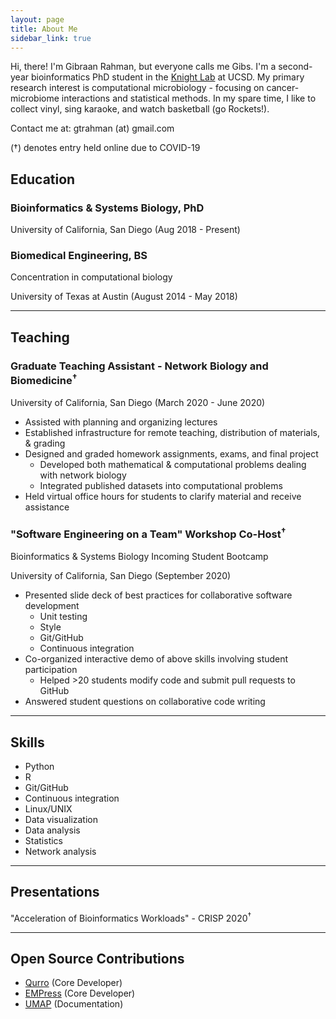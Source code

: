 ```yaml
---
layout: page
title: About Me
sidebar_link: true
---
```


Hi, there! I'm Gibraan Rahman, but everyone calls me Gibs. I'm a second-year bioinformatics PhD student in the [Knight Lab](https://knightlab.ucsd.edu/) at UCSD. My primary research interest is computational microbiology - focusing on cancer-microbiome interactions and statistical methods. In my spare time, I like to collect vinyl, sing karaoke, and watch basketball (go Rockets!).

Contact me at: gtrahman (at) gmail.com

(†) denotes entry held online due to COVID-19

## Education

### Bioinformatics & Systems Biology, PhD

University of California, San Diego (Aug 2018 - Present)

### Biomedical Engineering, BS

Concentration in computational biology

University of Texas at Austin (August 2014 - May 2018)

---

## Teaching

### Graduate Teaching Assistant - Network Biology and Biomedicine<sup>†</sup>

University of California, San Diego (March 2020 - June 2020)

* Assisted with planning and organizing lectures
* Established infrastructure for remote teaching, distribution of materials, & grading
* Designed and graded homework assignments, exams, and final project
    * Developed both mathematical & computational problems dealing with network biology
    * Integrated published datasets into computational problems
* Held virtual office hours for students to clarify material and receive assistance

### "Software Engineering on a Team" Workshop Co-Host<sup>†</sup>

Bioinformatics & Systems Biology Incoming Student Bootcamp

University of California, San Diego (September 2020)

* Presented slide deck of best practices for collaborative software development
    * Unit testing
    * Style
    * Git/GitHub
    * Continuous integration
* Co-organized interactive demo of above skills involving student participation
    * Helped >20 students modify code and submit pull requests to GitHub
* Answered student questions on collaborative code writing

---

## Skills

* Python
* R
* Git/GitHub
* Continuous integration
* Linux/UNIX
* Data visualization
* Data analysis
* Statistics
* Network analysis

---

## Presentations

"Acceleration of Bioinformatics Workloads" - CRISP 2020<sup>†</sup>

---

## Open Source Contributions

* [Qurro](https://github.com/biocore/qurro) (Core Developer)
* [EMPress](https://github.com/biocore/empress) (Core Developer)
* [UMAP](https://github.com/lmcinnes/umap) (Documentation)
